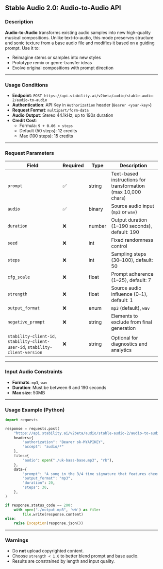 ## Stable Audio 2.0: Audio-to-Audio API

### Description

**Audio-to-Audio** transforms existing audio samples into new high-quality musical compositions. Unlike text-to-audio, this mode preserves structure and sonic texture from a base audio file and modifies it based on a guiding prompt. Use it to:
- Reimagine stems or samples into new styles
- Prototype remix or genre-transfer ideas
- Evolve original compositions with prompt direction

---

### Usage Conditions

- **Endpoint**: `POST https://api.stability.ai/v2beta/audio/stable-audio-2/audio-to-audio`
- **Authentication**: API Key in `Authorization` header (`Bearer <your-key>`)
- **Request Format**: `multipart/form-data`
- **Audio Output**: Stereo 44.1kHz, up to 190s duration
- **Credit Cost**:
  - Formula: `9 + 0.06 × steps`
  - Default (50 steps): 12 credits
  - Max (100 steps): 15 credits

---

### Request Parameters

| Field           | Required | Type     | Description |
|-----------------|----------|----------|-------------|
| `prompt`        | ✅        | string   | Text-based instructions for transformation (max 10,000 chars) |
| `audio`         | ✅        | binary   | Source audio input (`mp3` or `wav`) |
| `duration`      | ❌        | number   | Output duration (1–190 seconds), default: 190 |
| `seed`          | ❌        | int      | Fixed randomness control |
| `steps`         | ❌        | int      | Sampling steps (30–100), default: 50 |
| `cfg_scale`     | ❌        | float    | Prompt adherence (1–25), default: 7 |
| `strength`      | ❌        | float    | Source audio influence (0–1), default: 1 |
| `output_format` | ❌        | enum     | `mp3` (default), `wav` |
| `negative_prompt` | ❌      | string   | Elements to exclude from final generation |
| `stability-client-id`, `stability-client-user-id`, `stability-client-version` | ❌ | string | Optional for diagnostics and analytics |

---

### Input Audio Constraints

- **Formats**: `mp3`, `wav`
- **Duration**: Must be between 6 and 190 seconds
- **Max size**: 50MB

---

### Usage Example (Python)

```python
import requests

response = requests.post(
    "https://api.stability.ai/v2beta/audio/stable-audio-2/audio-to-audio",
    headers={
        "authorization": "Bearer sk-MYAPIKEY",
        "accept": "audio/*"
    },
    files={
        "audio": open("./uk-bass-base.mp3", "rb"),
    },
    data={
        "prompt": "A song in the 3/4 time signature that features cheerful acoustic guitar, live recorded drums, and rhythmic claps. The mood is happy and up-lifting.",
        "output_format": "mp3",
        "duration": 20,
        "steps": 30,
    },
)

if response.status_code == 200:
    with open("./output.mp3", 'wb') as file:
        file.write(response.content)
else:
    raise Exception(response.json())
```

---

### Warnings

- Do **not** upload copyrighted content.
- Choose `strength < 1.0` to better blend prompt and base audio.
- Results are constrained by length and input quality.
